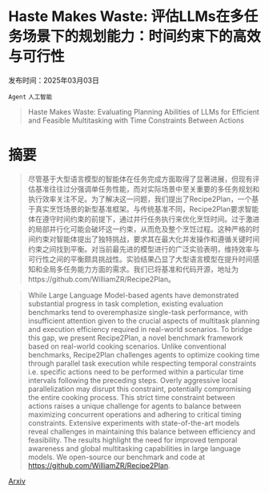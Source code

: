 # Haste Makes Waste: 评估LLMs在多任务场景下的规划能力：时间约束下的高效与可行性

发布时间：2025年03月03日

`Agent` `人工智能`

> Haste Makes Waste: Evaluating Planning Abilities of LLMs for Efficient and Feasible Multitasking with Time Constraints Between Actions

# 摘要

> 尽管基于大型语言模型的智能体在任务完成方面取得了显著进展，但现有评估基准往往过分强调单任务性能，而对实际场景中至关重要的多任务规划和执行效率关注不足。为了解决这一问题，我们提出了Recipe2Plan，一个基于真实烹饪场景的新型基准框架。与传统基准不同，Recipe2Plan要求智能体在遵守时间约束的前提下，通过并行任务执行来优化烹饪时间。过于激进的局部并行化可能会破坏这一约束，从而危及整个烹饪过程。这种严格的时间约束对智能体提出了独特挑战，要求其在最大化并发操作和遵循关键时间约束之间找到平衡。对当前最先进的模型进行的广泛实验表明，维持效率与可行性之间的平衡颇具挑战性。实验结果凸显了大型语言模型在提升时间感知和全局多任务能力方面的需求。我们已将基准和代码开源，地址为https://github.com/WilliamZR/Recipe2Plan。

> While Large Language Model-based agents have demonstrated substantial progress in task completion, existing evaluation benchmarks tend to overemphasize single-task performance, with insufficient attention given to the crucial aspects of multitask planning and execution efficiency required in real-world scenarios. To bridge this gap, we present Recipe2Plan, a novel benchmark framework based on real-world cooking scenarios. Unlike conventional benchmarks, Recipe2Plan challenges agents to optimize cooking time through parallel task execution while respecting temporal constraints i.e. specific actions need to be performed within a particular time intervals following the preceding steps. Overly aggressive local parallelization may disrupt this constraint, potentially compromising the entire cooking process. This strict time constraint between actions raises a unique challenge for agents to balance between maximizing concurrent operations and adhering to critical timing constraints. Extensive experiments with state-of-the-art models reveal challenges in maintaining this balance between efficiency and feasibility. The results highlight the need for improved temporal awareness and global multitasking capabilities in large language models. We open-source our benchmark and code at https://github.com/WilliamZR/Recipe2Plan.

[Arxiv](https://arxiv.org/abs/2503.02238)